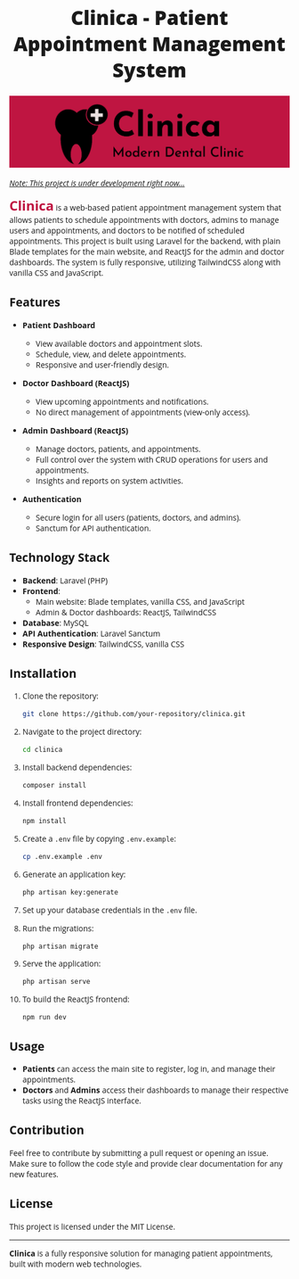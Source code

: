 <div style='font-family:open sans;'>

<h1 style='font-size:35px; text-align:center; font-weight:800;'> Clinica - Patient Appointment Management System </h1>

<img src='readme/clinicagithub.png' />

<i style='text-decoration:underline; margin-top:10px; font-size:24;'>Note: This project is under development right now...</i>


<span style='font-size:24px; color:#BF1541'>**Clinica**</span> is a web-based patient appointment management system that allows patients to schedule appointments with doctors, admins to manage users and appointments, and doctors to be notified of scheduled appointments. This project is built using Laravel for the backend, with plain Blade templates for the main website, and ReactJS for the admin and doctor dashboards. The system is fully responsive, utilizing TailwindCSS along with vanilla CSS and JavaScript.

## Features

- **Patient Dashboard**  
  - View available doctors and appointment slots.
  - Schedule, view, and delete appointments.
  - Responsive and user-friendly design.

- **Doctor Dashboard (ReactJS)**  
  - View upcoming appointments and notifications.
  - No direct management of appointments (view-only access).

- **Admin Dashboard (ReactJS)**  
  - Manage doctors, patients, and appointments.
  - Full control over the system with CRUD operations for users and appointments.
  - Insights and reports on system activities.

- **Authentication**  
  - Secure login for all users (patients, doctors, and admins).
  - Sanctum for API authentication.

## Technology Stack

- **Backend**: Laravel (PHP)  
- **Frontend**:  
  - Main website: Blade templates, vanilla CSS, and JavaScript  
  - Admin & Doctor dashboards: ReactJS, TailwindCSS  
- **Database**: MySQL  
- **API Authentication**: Laravel Sanctum  
- **Responsive Design**: TailwindCSS, vanilla CSS  

## Installation

1. Clone the repository:
    ```bash
    git clone https://github.com/your-repository/clinica.git
    ```

2. Navigate to the project directory:
    ```bash
    cd clinica
    ```

3. Install backend dependencies:
    ```bash
    composer install
    ```

4. Install frontend dependencies:
    ```bash
    npm install
    ```

5. Create a `.env` file by copying `.env.example`:
    ```bash
    cp .env.example .env
    ```

6. Generate an application key:
    ```bash
    php artisan key:generate
    ```

7. Set up your database credentials in the `.env` file.

8. Run the migrations:
    ```bash
    php artisan migrate
    ```

9. Serve the application:
    ```bash
    php artisan serve
    ```

10. To build the ReactJS frontend:
    ```bash
    npm run dev
    ```

## Usage

- **Patients** can access the main site to register, log in, and manage their appointments.
- **Doctors** and **Admins** access their dashboards to manage their respective tasks using the ReactJS interface.

## Contribution

Feel free to contribute by submitting a pull request or opening an issue. Make sure to follow the code style and provide clear documentation for any new features.

## License

This project is licensed under the MIT License.

---

**Clinica** is a fully responsive solution for managing patient appointments, built with modern web technologies.
</div>